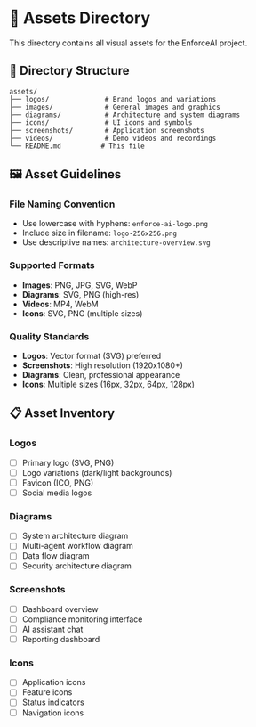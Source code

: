 # 🎨 Assets Directory

This directory contains all visual assets for the EnforceAI project.

## 📁 Directory Structure

```
assets/
├── logos/              # Brand logos and variations
├── images/             # General images and graphics
├── diagrams/           # Architecture and system diagrams
├── icons/              # UI icons and symbols
├── screenshots/        # Application screenshots
├── videos/             # Demo videos and recordings
└── README.md          # This file
```

## 🖼️ Asset Guidelines

### File Naming Convention
- Use lowercase with hyphens: `enforce-ai-logo.png`
- Include size in filename: `logo-256x256.png`
- Use descriptive names: `architecture-overview.svg`

### Supported Formats
- **Images**: PNG, JPG, SVG, WebP
- **Diagrams**: SVG, PNG (high-res)
- **Videos**: MP4, WebM
- **Icons**: SVG, PNG (multiple sizes)

### Quality Standards
- **Logos**: Vector format (SVG) preferred
- **Screenshots**: High resolution (1920x1080+)
- **Diagrams**: Clean, professional appearance
- **Icons**: Multiple sizes (16px, 32px, 64px, 128px)

## 📋 Asset Inventory

### Logos
- [ ] Primary logo (SVG, PNG)
- [ ] Logo variations (dark/light backgrounds)
- [ ] Favicon (ICO, PNG)
- [ ] Social media logos

### Diagrams
- [ ] System architecture diagram
- [ ] Multi-agent workflow diagram
- [ ] Data flow diagram
- [ ] Security architecture diagram

### Screenshots
- [ ] Dashboard overview
- [ ] Compliance monitoring interface
- [ ] AI assistant chat
- [ ] Reporting dashboard

### Icons
- [ ] Application icons
- [ ] Feature icons
- [ ] Status indicators
- [ ] Navigation icons